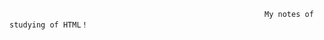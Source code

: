 


                                                             
                                                             My notes of studying of HTML！
